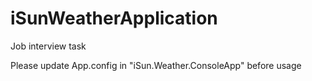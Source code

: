 # iSunWeatherApplication
Job interview task

Please update App.config in "iSun.Weather.ConsoleApp" before usage
